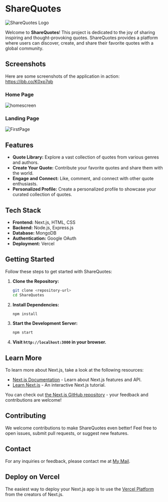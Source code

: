 
# ShareQuotes

![ShareQuotes Logo](.public/assets/images/logo.png) 


Welcome to **ShareQuotes**! This project is dedicated to the joy of sharing inspiring and thought-provoking quotes. ShareQuotes provides a platform where users can discover, create, and share their favorite quotes with a global community.


## Screenshots
Here are some screenshots of the application in action:
https://ibb.co/K0xp7qb

### Home Page
![homescreen]((https://i.ibb.co/h7FJHWL/1.png))


### Landing Page
![FirstPage](https://ibb.co/GWqxYrm) 

## Features

- **Quote Library:** Explore a vast collection of quotes from various genres and authors.
- **Create Your Quote:** Contribute your favorite quotes and share them with the world.
- **Engage and Connect:** Like, comment, and connect with other quote enthusiasts.
- **Personalized Profile:** Create a personalized profile to showcase your curated collection of quotes.

## Tech Stack

- **Frontend:** Next.js, HTML, CSS
- **Backend:** Node.js, Express.js
- **Database:** MongoDB
- **Authentication:** Google OAuth
- **Deployment:** Vercel

## Getting Started

Follow these steps to get started with ShareQuotes:

1. **Clone the Repository:**
   ```bash
   git clone <repository-url>
   cd ShareQuotes
   ```

2. **Install Dependencies:**
   ```bash
   npm install
   ```

3. **Start the Development Server:**
   ```bash
   npm start
   ```

4. **Visit `http://localhost:3000` in your browser.**


## Learn More

To learn more about Next.js, take a look at the following resources:

- [Next.js Documentation](https://nextjs.org/docs) - Learn about Next.js features and API.
- [Learn Next.js](https://nextjs.org/learn) - An interactive Next.js tutorial.

You can check out [the Next.js GitHub repository](https://github.com/vercel/next.js/) - your feedback and contributions are welcome!

## Contributing

We welcome contributions to make ShareQuotes even better! Feel free to open issues, submit pull requests, or suggest new features.

## Contact

For any inquiries or feedback, please contact me at [My Mail](mailto:shreyaspathak.ofc@gmail.com).

## Deploy on Vercel

The easiest way to deploy your Next.js app is to use the [Vercel Platform](https://vercel.com/new?utm_medium=default-template&filter=next.js&utm_source=create-next-app&utm_campaign=create-next-app-readme) from the creators of Next.js.
